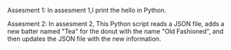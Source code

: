 Assesment 1:
In assesment 1,I print the hello in Python.

Assesment 2:
In assesment 2,
This Python script reads a JSON file, adds a new batter named "Tea" for the donut with the name "Old Fashioned", and then updates the JSON file with the new information.
